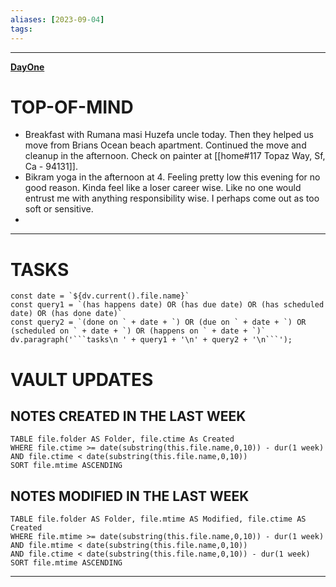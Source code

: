 ```yaml
---
aliases: [2023-09-04]
tags: 
---
```


---

**[DayOne](dayone://open?date=2023-09-04)**

# TOP-OF-MIND
- Breakfast with Rumana masi Huzefa uncle today. Then they helped us move from Brians Ocean beach apartment. Continued the move and cleanup in the afternoon. Check on painter at [[home#117 Topaz Way, Sf, Ca - 94131]].
- Bikram yoga in the afternoon at 4. Feeling pretty low this evening for no good reason. Kinda feel like a loser career wise. Like no one would entrust me with anything responsibility wise. I perhaps come out as too soft or sensitive.
- 

---
# TASKS
```dataviewjs
const date = `${dv.current().file.name}`
const query1 = `(has happens date) OR (has due date) OR (has scheduled date) OR (has done date)`
const query2 = `(done on ` + date + `) OR (due on ` + date + `) OR (scheduled on ` + date + `) OR (happens on ` + date + `)`
dv.paragraph('```tasks\n ' + query1 + '\n' + query2 + '\n```');
```
# VAULT UPDATES
## NOTES CREATED IN THE LAST WEEK
``` dataview
TABLE file.folder AS Folder, file.ctime As Created
WHERE file.ctime >= date(substring(this.file.name,0,10)) - dur(1 week) AND file.ctime < date(substring(this.file.name,0,10))
SORT file.mtime ASCENDING
```

## NOTES MODIFIED IN THE LAST WEEK
``` dataview
TABLE file.folder AS Folder, file.mtime AS Modified, file.ctime AS Created
WHERE file.mtime >= date(substring(this.file.name,0,10)) - dur(1 week)
AND file.mtime < date(substring(this.file.name,0,10))
AND file.ctime < date(substring(this.file.name,0,10)) - dur(1 week)
SORT file.mtime ASCENDING
```
---
